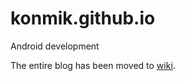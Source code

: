 # konmik.github.io
Android development

The entire blog has been moved to [wiki](https://github.com/konmik/konmik.github.io/wiki).
